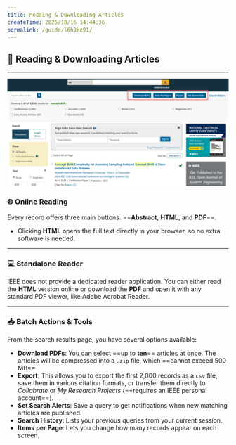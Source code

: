 ```yaml
---
title: Reading & Downloading Articles
createTime: 2025/10/16 14:44:36
permalink: /guide/l6h9ke91/
---
```


## 📖 Reading & Downloading Articles

---
![搜索相关图片](../src/guide/down.png)

### **🌐 Online Reading**

Every record offers three main buttons: ==**Abstract**, **HTML**, and **PDF**==.

* Clicking **HTML** opens the full text directly in your browser, so no extra software is needed.

---

### **💻 Standalone Reader**

IEEE does not provide a dedicated reader application. You can either read the **HTML** version online or download the **PDF** and open it with any standard PDF viewer, like Adobe Acrobat Reader.

---

### **📥 Batch Actions & Tools**

From the search results page, you have several options available:

* **Download PDFs**: You can select ==up to **ten**== articles at once. The articles will be compressed into a `.zip` file, which ==cannot exceed 500 MB==.
* **Export**: This allows you to export the first 2,000 records as a `csv` file, save them in various citation formats, or transfer them directly to *Collabrate* or *My Research Projects* (==requires an IEEE personal account==).
* **Set Search Alerts**: Save a query to get notifications when new matching articles are published.
* **Search History**: Lists your previous queries from your current session.
* **Items per Page**: Lets you change how many records appear on each screen.